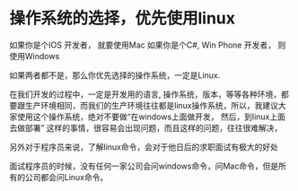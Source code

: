 # 操作系统的选择，优先使用linux

如果你是个IOS 开发者， 就要使用Mac
如果你是个C#, Win Phone 开发者， 则使用Windows

如果两者都不是，那么你优先选择的操作系统，一定是Linux.

在我们开发的过程中，一定是开发用的语言, 操作系统，版本，等等各种环境，都要跟生产环境相同，而我们的生产环境往往都是linux操作系统，所以，我建议大家使用这个操作系统，绝对不要做“在windows上面做开发，
然后，到linux上面去做部署” 这样的事情，很容易会出现问题，而且这样的问题，往往很难解决，

另外对于程序员来说，了解linux命令，会对于他日后的求职面试有极大的好处

面试程序员的时候，没有任何一家公司会问windows命令，问Mac命令，但是所有的公司都会问Linux命令。